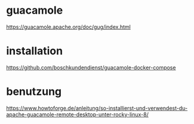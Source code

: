 # guacamole
https://guacamole.apache.org/doc/gug/index.html

# installation
https://github.com/boschkundendienst/guacamole-docker-compose

# benutzung
https://www.howtoforge.de/anleitung/so-installierst-und-verwendest-du-apache-guacamole-remote-desktop-unter-rocky-linux-8/
